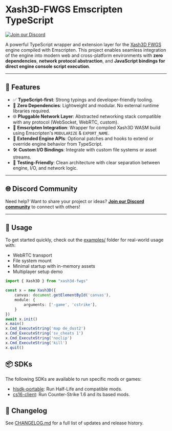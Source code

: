 # Xash3D-FWGS Emscripten TypeScript

[![Join our Discord](https://img.shields.io/discord/1397890383605927967?color=5865F2&label=Discord&logo=discord&logoColor=white&style=for-the-badge)](https://discord.gg/cRNGjWfTDd)

A powerful TypeScript wrapper and extension layer for the [Xash3D FWGS](https://github.com/FWGS/xash3d-fwgs) engine compiled with Emscripten. 
This project enables seamless integration of the engine into modern web and cross-platform environments with **zero dependencies**, **network protocol abstraction**, and **JavaScript bindings for direct engine console script execution**.

---

## 🚀 Features

- ✅ **TypeScript-first**: Strong typings and developer-friendly tooling.
- 🔌 **Zero Dependencies**: Lightweight and modular. No external runtime libraries required.
- 🌐 **Pluggable Network Layer**: Abstracted networking stack compatible with any protocol (WebSocket, WebRTC, custom).
- 🧱 **Emscripten Integration**: Wrapper for compiled Xash3D WASM build using Emscripten's `MODULARIZE` & `EXPORT_NAME`.
- 🔄 **Extended Engine APIs**: Optional patches and hooks to extend or override engine behavior from TypeScript.
- 🛠️ **Custom I/O Bindings**: Integrate with custom file systems or asset streams.
- 🧪 **Testing-Friendly**: Clean architecture with clear separation between engine, I/O, and network logic.

---

## 🌐 Discord Community

Need help? Want to share your project or ideas?
**[Join our Discord community](https://discord.gg/cRNGjWfTDd)** to connect with others!

---

## 🧩 Usage

To get started quickly, check out the [examples/](https://github.com/yohimik/webxash3d-fwgs/tree/main/packages/examples) folder for real-world usage with:

* WebRTC transport
* File system mount
* Minimal startup with in-memory assets
* Multiplayer setup demo

```typescript
import { Xash3D } from "xash3d-fwgs"

const x = new Xash3D({
    canvas: document.getElementById('canvas'),
    module: {
        arguments: ['-game', 'cstrike'],
    }
})
await x.init()
x.main()
x.Cmd_ExecuteString('map de_dust2')
x.Cmd_ExecuteString('sv_cheats 1')
x.Cmd_ExecuteString('noclip')
x.Cmd_ExecuteString('kill')
x.quit()
```

## 📦 SDKs

The following SDKs are available to run specific mods or games:

* [hlsdk-portable](https://www.npmjs.com/package/hlsdk-portable): Run Half-Life and compatible mods.
* [cs16-client](https://www.npmjs.com/package/cs16-client): Run Counter-Strike 1.6 and its based mods.

## 📝 Changelog

See [CHANGELOG.md](https://github.com/yohimik/webxash3d-fwgs/tree/main/packages/xash3d-fwgs/CHANGELOG.md) for a full list of updates and release history.